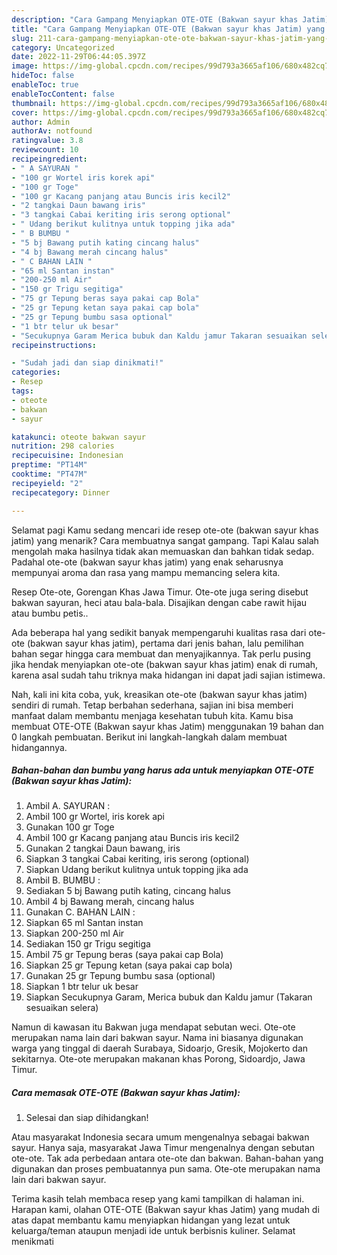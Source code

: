 ```yaml
---
description: "Cara Gampang Menyiapkan OTE-OTE (Bakwan sayur khas Jatim) yang Lezat, Buat Buka Puasa}"
title: "Cara Gampang Menyiapkan OTE-OTE (Bakwan sayur khas Jatim) yang Lezat, Buat Buka Puasa}"
slug: 211-cara-gampang-menyiapkan-ote-ote-bakwan-sayur-khas-jatim-yang-lezat-buat-buka-puasa
category: Uncategorized
date: 2022-11-29T06:44:05.397Z
image: https://img-global.cpcdn.com/recipes/99d793a3665af106/680x482cq70/ote-ote-bakwan-sayur-khas-jatim-foto-resep-utama.jpg
hideToc: false
enableToc: true
enableTocContent: false
thumbnail: https://img-global.cpcdn.com/recipes/99d793a3665af106/680x482cq70/ote-ote-bakwan-sayur-khas-jatim-foto-resep-utama.jpg
cover: https://img-global.cpcdn.com/recipes/99d793a3665af106/680x482cq70/ote-ote-bakwan-sayur-khas-jatim-foto-resep-utama.jpg
author: Admin
authorAv: notfound
ratingvalue: 3.8
reviewcount: 10
recipeingredient:
- " A SAYURAN "
- "100 gr Wortel iris korek api"
- "100 gr Toge"
- "100 gr Kacang panjang atau Buncis iris kecil2"
- "2 tangkai Daun bawang iris"
- "3 tangkai Cabai keriting iris serong optional"
- " Udang berikut kulitnya untuk topping jika ada"
- " B BUMBU "
- "5 bj Bawang putih kating cincang halus"
- "4 bj Bawang merah cincang halus"
- " C BAHAN LAIN "
- "65 ml Santan instan"
- "200-250 ml Air"
- "150 gr Trigu segitiga"
- "75 gr Tepung beras saya pakai cap Bola"
- "25 gr Tepung ketan saya pakai cap bola"
- "25 gr Tepung bumbu sasa optional"
- "1 btr telur uk besar"
- "Secukupnya Garam Merica bubuk dan Kaldu jamur Takaran sesuaikan selera"
recipeinstructions:

- "Sudah jadi dan siap dinikmati!"
categories:
- Resep
tags:
- oteote
- bakwan
- sayur

katakunci: oteote bakwan sayur 
nutrition: 298 calories
recipecuisine: Indonesian
preptime: "PT14M"
cooktime: "PT47M"
recipeyield: "2"
recipecategory: Dinner

---
```



Selamat pagi Kamu sedang mencari ide resep ote-ote (bakwan sayur khas jatim) yang menarik? Cara membuatnya sangat gampang. Tapi Kalau salah mengolah maka hasilnya tidak akan memuaskan dan bahkan tidak sedap. Padahal ote-ote (bakwan sayur khas jatim) yang enak seharusnya mempunyai aroma dan rasa yang mampu memancing selera kita.


Resep Ote-ote, Gorengan Khas Jawa Timur. Ote-ote juga sering disebut bakwan sayuran, heci atau bala-bala. Disajikan dengan cabe rawit hijau atau bumbu petis..

Ada beberapa hal yang sedikit banyak mempengaruhi kualitas rasa dari ote-ote (bakwan sayur khas jatim), pertama dari jenis bahan, lalu pemilihan bahan segar hingga cara membuat dan menyajikannya. Tak perlu pusing jika hendak menyiapkan ote-ote (bakwan sayur khas jatim) enak di rumah, karena asal sudah tahu triknya maka hidangan ini dapat jadi sajian istimewa.


Nah, kali ini kita coba, yuk, kreasikan ote-ote (bakwan sayur khas jatim) sendiri di rumah. Tetap berbahan sederhana, sajian ini bisa memberi manfaat dalam membantu menjaga kesehatan tubuh kita. Kamu bisa membuat OTE-OTE (Bakwan sayur khas Jatim) menggunakan 19 bahan dan 0 langkah pembuatan. Berikut ini langkah-langkah dalam membuat hidangannya.

<!--inarticleads1-->

##### Bahan-bahan dan bumbu yang harus ada untuk menyiapkan OTE-OTE (Bakwan sayur khas Jatim):

1. Ambil  A. SAYURAN :
1. Ambil 100 gr Wortel, iris korek api
1. Gunakan 100 gr Toge
1. Ambil 100 gr Kacang panjang atau Buncis iris kecil2
1. Gunakan 2 tangkai Daun bawang, iris
1. Siapkan 3 tangkai Cabai keriting, iris serong (optional)
1. Siapkan  Udang berikut kulitnya untuk topping jika ada
1. Ambil  B. BUMBU :
1. Sediakan 5 bj Bawang putih kating, cincang halus
1. Ambil 4 bj Bawang merah, cincang halus
1. Gunakan  C. BAHAN LAIN :
1. Siapkan 65 ml Santan instan
1. Siapkan 200-250 ml Air
1. Sediakan 150 gr Trigu segitiga
1. Ambil 75 gr Tepung beras (saya pakai cap Bola)
1. Siapkan 25 gr Tepung ketan (saya pakai cap bola)
1. Gunakan 25 gr Tepung bumbu sasa (optional)
1. Siapkan 1 btr telur uk besar
1. Siapkan Secukupnya Garam, Merica bubuk dan Kaldu jamur (Takaran sesuaikan selera)


Namun di kawasan itu Bakwan juga mendapat sebutan weci. Ote-ote merupakan nama lain dari bakwan sayur. Nama ini biasanya digunakan warga yang tinggal di daerah Surabaya, Sidoarjo, Gresik, Mojokerto dan sekitarnya. Ote-ote merupakan makanan khas Porong, Sidoardjo, Jawa Timur. 

<!--inarticleads2-->

##### Cara memasak OTE-OTE (Bakwan sayur khas Jatim):


1. Selesai dan siap dihidangkan!

Atau masyarakat Indonesia secara umum mengenalnya sebagai bakwan sayur. Hanya saja, masyarakat Jawa Timur mengenalnya dengan sebutan ote-ote. Tak ada perbedaan antara ote-ote dan bakwan. Bahan-bahan yang digunakan dan proses pembuatannya pun sama. Ote-ote merupakan nama lain dari bakwan sayur. 

Terima kasih telah membaca resep yang kami tampilkan di halaman ini. Harapan kami, olahan OTE-OTE (Bakwan sayur khas Jatim) yang mudah di atas dapat membantu kamu menyiapkan hidangan yang lezat untuk keluarga/teman ataupun menjadi ide untuk berbisnis kuliner. Selamat menikmati
